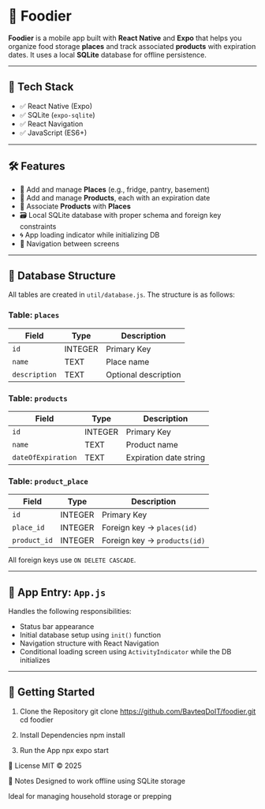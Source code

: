 # 🍱 Foodier

**Foodier** is a mobile app built with **React Native** and **Expo** that helps you organize food storage **places** and track associated **products** with expiration dates. It uses a local **SQLite** database for offline persistence.

---

## 🧰 Tech Stack

- ✅ React Native (Expo)
- ✅ SQLite (`expo-sqlite`)
- ✅ React Navigation
- ✅ JavaScript (ES6+)

---

## 🛠️ Features

- 📍 Add and manage **Places** (e.g., fridge, pantry, basement)
- 🛒 Add and manage **Products**, each with an expiration date
- 🔗 Associate **Products** with **Places**
- 🗃️ Local SQLite database with proper schema and foreign key constraints
- 🌀 App loading indicator while initializing DB
- 🧭 Navigation between screens

---

## 🧪 Database Structure

All tables are created in `util/database.js`. The structure is as follows:

### Table: `places`

| Field         | Type     | Description           |
|---------------|----------|-----------------------|
| `id`          | INTEGER  | Primary Key           |
| `name`        | TEXT     | Place name            |
| `description` | TEXT     | Optional description  |

### Table: `products`

| Field              | Type    | Description             |
|--------------------|---------|-------------------------|
| `id`               | INTEGER | Primary Key             |
| `name`             | TEXT    | Product name            |
| `dateOfExpiration` | TEXT    | Expiration date string  |

### Table: `product_place`

| Field        | Type    | Description                       |
|--------------|---------|-----------------------------------|
| `id`         | INTEGER | Primary Key                       |
| `place_id`   | INTEGER | Foreign key → `places(id)`        |
| `product_id` | INTEGER | Foreign key → `products(id)`      |

All foreign keys use `ON DELETE CASCADE`.

---

## 📱 App Entry: `App.js`

Handles the following responsibilities:

- Status bar appearance
- Initial database setup using `init()` function
- Navigation structure with React Navigation
- Conditional loading screen using `ActivityIndicator` while the DB initializes

---

## 🚀 Getting Started

1. Clone the Repository
git clone https://github.com/BavteqDoIT/foodier.git
cd foodier

2. Install Dependencies
npm install

3. Run the App
npx expo start

🔖 License
MIT © 2025

📌 Notes
Designed to work offline using SQLite storage

Ideal for managing household storage or prepping